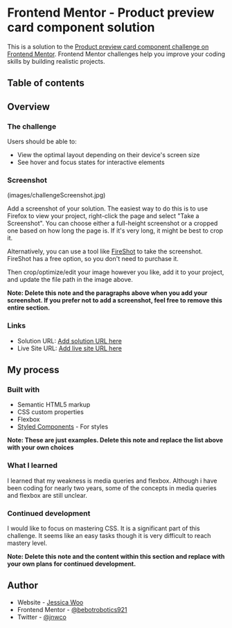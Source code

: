# Frontend Mentor - Product preview card component solution

This is a solution to the [Product preview card component challenge on Frontend Mentor](https://www.frontendmentor.io/challenges/product-preview-card-component-GO7UmttRfa). Frontend Mentor challenges help you improve your coding skills by building realistic projects. 

## Table of contents


## Overview

### The challenge

Users should be able to:

- View the optimal layout depending on their device's screen size
- See hover and focus states for interactive elements

### Screenshot

(images/challengeScreenshot.jpg)

Add a screenshot of your solution. The easiest way to do this is to use Firefox to view your project, right-click the page and select "Take a Screenshot". You can choose either a full-height screenshot or a cropped one based on how long the page is. If it's very long, it might be best to crop it.

Alternatively, you can use a tool like [FireShot](https://getfireshot.com/) to take the screenshot. FireShot has a free option, so you don't need to purchase it. 

Then crop/optimize/edit your image however you like, add it to your project, and update the file path in the image above.

**Note: Delete this note and the paragraphs above when you add your screenshot. If you prefer not to add a screenshot, feel free to remove this entire section.**

### Links

- Solution URL: [Add solution URL here](https://your-solution-url.com)
- Live Site URL: [Add live site URL here](https://your-live-site-url.com)

## My process

### Built with

- Semantic HTML5 markup
- CSS custom properties
- Flexbox
- [Styled Components](https://styled-components.com/) - For styles

**Note: These are just examples. Delete this note and replace the list above with your own choices**

### What I learned

I learned that my weakness is media queries and flexbox. Although i have been coding for nearly two years, some of the concepts in media queries and flexbox are still unclear. 

### Continued development

I would like to focus on mastering CSS. It is a significant part of this challenge. It seems like an easy tasks though it is very difficult to reach mastery level.

**Note: Delete this note and the content within this section and replace with your own plans for continued development.**


## Author

- Website - [Jessica Woo](https://www.your-site.com)
- Frontend Mentor - [@bebotrobotics921](https://www.frontendmentor.io/profile/bebotrobotics921)
- Twitter - [@jnwco](https://www.twitter.com/jnwco)




